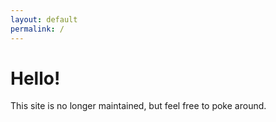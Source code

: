 ```yaml
---
layout: default
permalink: /
---
```


<h1 class='mb1'>Hello!</h1>

This site is no longer maintained, but feel free to poke around.
